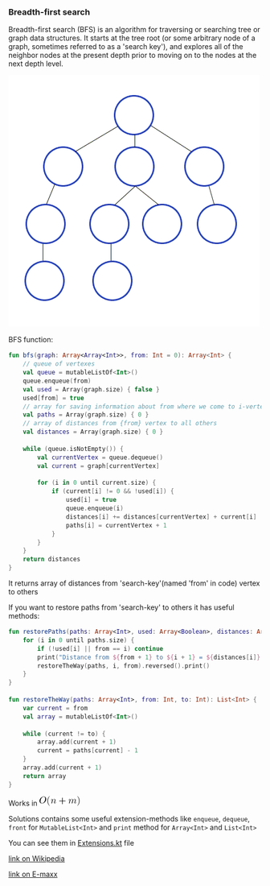 ### Breadth-first search

Breadth-first search (BFS) is an algorithm for traversing or searching tree or graph data structures. It starts at the tree root (or some arbitrary node of a graph, sometimes referred to as a 'search key'), and explores all of the neighbor nodes at the present depth prior to moving on to the nodes at the next depth level.

![alt-text](https://github.com/ZangievM/kotlin_algo/blob/master/src/bfs/images/bfs.gif)

BFS function:
``` kotlin
fun bfs(graph: Array<Array<Int>>, from: Int = 0): Array<Int> {
    // queue of vertexes
    val queue = mutableListOf<Int>()
    queue.enqueue(from)
    val used = Array(graph.size) { false }
    used[from] = true
    // array for saving information about from where we come to i-vertex
    val paths = Array(graph.size) { 0 }
    // array of distances from {from} vertex to all others
    val distances = Array(graph.size) { 0 }

    while (queue.isNotEmpty()) {
        val currentVertex = queue.dequeue()
        val current = graph[currentVertex]

        for (i in 0 until current.size) {
            if (current[i] != 0 && !used[i]) {
                used[i] = true
                queue.enqueue(i)
                distances[i] += distances[currentVertex] + current[i]
                paths[i] = currentVertex + 1
            }
        }
    }
    return distances
}
```

It returns array of distances from 'search-key'(named 'from' in code) vertex to others

If you want to restore paths from 'search-key' to others it has useful methods:
``` kotlin
fun restorePaths(paths: Array<Int>, used: Array<Boolean>, distances: Array<Int>, from: Int = 0) {
    for (i in 0 until paths.size) {
        if (!used[i] || from == i) continue
        print("Distance from ${from + 1} to ${i + 1} = ${distances[i]} -> ")
        restoreTheWay(paths, i, from).reversed().print()
    }
}

fun restoreTheWay(paths: Array<Int>, from: Int, to: Int): List<Int> {
    var current = from
    val array = mutableListOf<Int>()

    while (current != to) {
        array.add(current + 1)
        current = paths[current] - 1
    }
    array.add(current + 1)
    return array
}
```
Works in ![alt-text](https://github.com/ZangievM/kotlin_algo/blob/master/src/bfs/images/n+m.png)

Solutions contains some useful extension-methods like `enqueue`, `dequeue`, `front` for `MutableList<Int>` and `print` method for `Array<Int>` and `List<Int>`

You can see them in [Extensions.kt](https://github.com/ZangievM/kotlin_algo/blob/master/src/bfs/) file

[link on Wikipedia](https://en.wikipedia.org/wiki/Breadth-first_search)

[link on E-maxx](https://e-maxx.ru/algo/bfs)